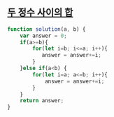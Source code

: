 ## <a href='https://school.programmers.co.kr/learn/courses/30/lessons/12912#'>두 정수 사이의 합</a>

```javascript 
function solution(a, b) {
    var answer = 0;
    if(a>=b){
        for(let i=b; i<=a; i++){ 
           answer = answer+=i;
        }
    }else if(a<b) { 
        for(let i=a; a<=b; i++){
            answer = answer+=i;
        }
    }
    return answer;
}
```
